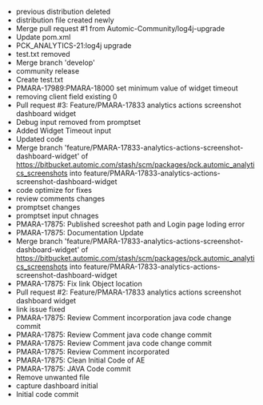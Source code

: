 - previous distribution deleted
- distribution file created newly
- Merge pull request #1 from Automic-Community/log4j-upgrade
- Update pom.xml
- PCK_ANALYTICS-21:log4j upgrade
- test.txt removed
- Merge branch 'develop'
- community release
- Create test.txt
- PMARA-17989:PMARA-18000 set minimum value of widget timeout
- removing client field existing 0
- Pull request #3: Feature/PMARA-17833 analytics actions screenshot dashboard widget
- Debug input removed from promptset
- Added Widget Timeout input
- Updated code
- Merge branch 'feature/PMARA-17833-analytics-actions-screenshot-dashboard-widget' of https://bitbucket.automic.com/stash/scm/packages/pck.automic_analytics_screenshots into feature/PMARA-17833-analytics-actions-screenshot-dashboard-widget
- code optimize for fixes
- review comments changes
- promptset changes
- promptset input chnages
- PMARA-17875: Published screeshot path and Login page loding error
- PMARA-17875: Documentation Update
- Merge branch 'feature/PMARA-17833-analytics-actions-screenshot-dashboard-widget' of https://bitbucket.automic.com/stash/scm/packages/pck.automic_analytics_screenshots into feature/PMARA-17833-analytics-actions-screenshot-dashboard-widget
- PMARA-17875: Fix link Object location
- Pull request #2: Feature/PMARA-17833 analytics actions screenshot dashboard widget
- link issue fixed
- PMARA-17875: Review Comment incorporation java code change commit
- PMARA-17875: Review Comment java code change commit
- PMARA-17875: Review Comment java code change commit
- PMARA-17875: Review Comment incorporated
- PMARA-17875: Clean Initial Code of AE
- PMARA-17875: JAVA Code commit
- Remove unwanted file
- capture dashboard initial
- Initial code commit
